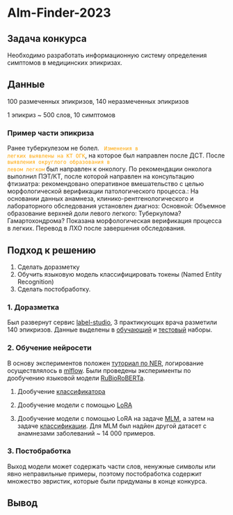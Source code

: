 # AIm-Finder-2023

## Задача конкурса
Необходимо разработать информационную систему определения симптомов в медицинских эпикризах.

## Данные
100 размеченных эпикризов, 140 неразмеченных эпикризов

1 эпикриз ~ 500 слов, 10 симптомов

### Пример части эпикриза
Ранее туберкулезом не болел. <code style="color:orange"> Изменения в легких выявлены на КТ ОГК</code>, на которое был направлен после ДСТ. После <code style="color:orange"> выявления округлого образования в левом легком</code> был направлен к онкологу. По рекомендации онколога выполнил ПЭТ/КТ, после которой направлен на консультацию фтизиатра: рекомендовано оперативное вмешательство с целью морфологической верификации патологического процесса.: На основании данных анамнеза, клинико-рентгенологического  и лабораторного обследования установлен диагноз: Основной: Объемное образование верхней доли левого легкого: Туберкулома? Гамартохондрома? Показана морфологическая верификация процесса в легких. Перевод в ЛХО после завершения обследования.

## Подход к решению
1. Сделать доразметку
2. Обучить языковую модель классифицировать токены (Named Entity Recognition)
3. Сделать постобработку.

### 1. Доразметка 
Был развернут сервис [label-studio](https://labelstud.io/), 3 практикующих врача разметили 140 эпикризов.
Данные выделены в [обучающий](https://huggingface.co/datasets/kosta-naumenko/medflex) и [тестовый](https://huggingface.co/datasets/kosta-naumenko/medflex-test) наборы.

### 2. Обучение нейросети
В основу экспериментов положен [туториал по NER](https://huggingface.co/learn/nlp-course/chapter7/2), логирование осуществлялось в [mlflow](https://mlflow.org/).
Были проведены эксперименты по дообучению языковой модели [RuBioRoBERTa](https://huggingface.co/alexyalunin/RuBioRoBERTa).

1)  Дообучение [классификатора](/notebooks/experiments/RuBio_finetune.ipynb) 

2)  Дообучение модели с помощью [LoRA](/notebooks/experiments/Lora_finetune.ipynb) 

3) Дообучение модели c помощью LoRA на задаче [MLM](/notebooks/experiments/Lora_MLM.ipynb), а затем на задаче [классификации](/notebooks/experiments/Lora_finetune_from_MLM.ipynb). Для MLM был надйен другой датасет с анамнезами заболеваний ~ 14 000 примеров.

### 3. Постобработка
Выход модели может содержать части слов, ненужные символы или явно неправильные примеры, поэтому постобработка содержит множество эвристик, которые были придуманы в конце конкурса.


## Вывод




